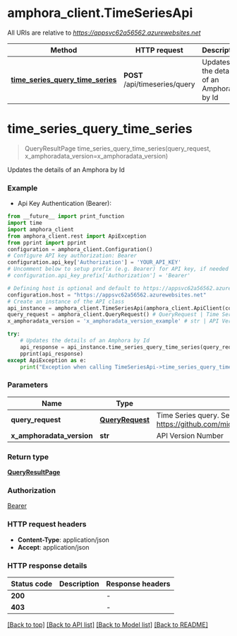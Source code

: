 # amphora_client.TimeSeriesApi

All URIs are relative to *https://appsvc62a56562.azurewebsites.net*

Method | HTTP request | Description
------------- | ------------- | -------------
[**time_series_query_time_series**](TimeSeriesApi.md#time_series_query_time_series) | **POST** /api/timeseries/query | Updates the details of an Amphora by Id


# **time_series_query_time_series**
> QueryResultPage time_series_query_time_series(query_request, x_amphoradata_version=x_amphoradata_version)

Updates the details of an Amphora by Id

### Example

* Api Key Authentication (Bearer):
```python
from __future__ import print_function
import time
import amphora_client
from amphora_client.rest import ApiException
from pprint import pprint
configuration = amphora_client.Configuration()
# Configure API key authorization: Bearer
configuration.api_key['Authorization'] = 'YOUR_API_KEY'
# Uncomment below to setup prefix (e.g. Bearer) for API key, if needed
# configuration.api_key_prefix['Authorization'] = 'Bearer'

# Defining host is optional and default to https://appsvc62a56562.azurewebsites.net
configuration.host = "https://appsvc62a56562.azurewebsites.net"
# Create an instance of the API class
api_instance = amphora_client.TimeSeriesApi(amphora_client.ApiClient(configuration))
query_request = amphora_client.QueryRequest() # QueryRequest | Time Series query. See https://github.com/microsoft/tsiclient/blob/master/docs/Server.md#functions
x_amphoradata_version = 'x_amphoradata_version_example' # str | API Version Number (optional)

try:
    # Updates the details of an Amphora by Id
    api_response = api_instance.time_series_query_time_series(query_request, x_amphoradata_version=x_amphoradata_version)
    pprint(api_response)
except ApiException as e:
    print("Exception when calling TimeSeriesApi->time_series_query_time_series: %s\n" % e)
```

### Parameters

Name | Type | Description  | Notes
------------- | ------------- | ------------- | -------------
 **query_request** | [**QueryRequest**](QueryRequest.md)| Time Series query. See https://github.com/microsoft/tsiclient/blob/master/docs/Server.md#functions | 
 **x_amphoradata_version** | **str**| API Version Number | [optional] 

### Return type

[**QueryResultPage**](QueryResultPage.md)

### Authorization

[Bearer](../README.md#Bearer)

### HTTP request headers

 - **Content-Type**: application/json
 - **Accept**: application/json

### HTTP response details
| Status code | Description | Response headers |
|-------------|-------------|------------------|
**200** |  |  -  |
**403** |  |  -  |

[[Back to top]](#) [[Back to API list]](../README.md#documentation-for-api-endpoints) [[Back to Model list]](../README.md#documentation-for-models) [[Back to README]](../README.md)

